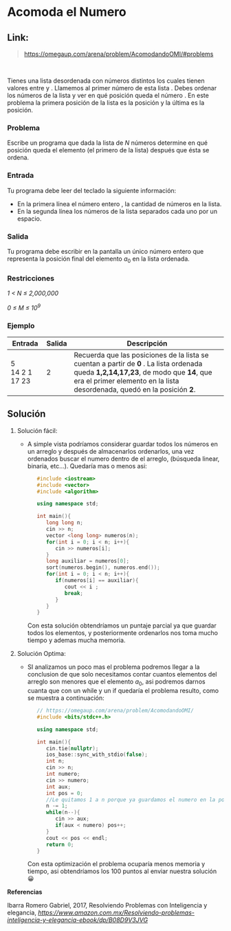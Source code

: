 # Acomoda el Numero
## Link: 
> https://omegaup.com/arena/problem/AcomodandoOMI/#problems
<br>

Tienes una lista desordenada con  números distintos los cuales tienen valores entre  y . Llamemos al primer número de esta lista . Debes ordenar los números de la lista y ver en qué posición queda el número . En este problema la primera posición de la lista es la posición  y la última es la posición.

### **Problema**

Escribe un programa que dada la lista de _N_ números determine en qué posición queda el elemento  (el primero de la lista) después que ésta se ordena.

### **Entrada**

Tu programa debe leer del teclado la siguiente información:

   * En la primera línea el número entero , la cantidad de números en la  lista.
   * En la segunda línea los  números de la lista separados cada uno por un espacio.

### **Salida**

Tu programa debe escribir en la pantalla un único número entero que representa la posición final del elemento $a_0$  en la lista ordenada.

### **Restricciones**

_1 < N $\leq$ 2,000,000_
<br>

*0 $\leq$ M $\leq$ $10^9$*

### **Ejemplo**

| Entrada | Salida | Descripción |
| --- | --- | --- |
| 5 <br> 14 2 1 17 23  | 2 | Recuerda que las posiciones de la lista se cuentan a partir de **0** . La lista ordenada queda **1,2,14,17,23**, de modo que **14**, que era el primer elemento en la lista desordenada, quedó en la posición **2**. |

## **Solución**

1. Solución fácil:
   * A simple vista podríamos considerar guardar todos los números en un arreglo y después de almacenarlos ordenarlos, una vez ordenados buscar el numero dentro de el arreglo, (búsqueda linear, binaria, etc...). Quedaría mas o menos asi:
      ```cpp
         #include <iostream>
         #include <vector>
         #include <algorithm>

         using namespace std;

         int main(){
            long long n; 
            cin >> n;
            vector <long long> numeros(n);
            for(int i = 0; i < n; i++){
               cin >> numeros[i];
            }
            long auxiliar = numeros[0];
            sort(numeros.begin(), numeros.end());
            for(int i = 0; i < n; i++){
               if(numeros[i] == auxiliar){
                  cout << i ;
                  break;
               }
            }
         }
      ```
      Con esta solución obtendríamos un puntaje parcial ya que guardar todos los elementos, y posteriormente ordenarlos nos toma mucho tiempo y ademas mucha memoria.
   
2. Solución Optima:
   * SI analizamos un poco mas el problema podremos llegar a la conclusion de que solo necesitamos contar cuantos elementos del arreglo son menores que el elemento $a_0$, asi podremos darnos cuanta que con un while y un if quedaría el problema resulto, como se muestra a continuación: 
      ```cpp
         // https://omegaup.com/arena/problem/AcomodandoOMI/
         #include <bits/stdc++.h>

         using namespace std;

         int main(){
            cin.tie(nullptr);
            ios_base::sync_with_stdio(false);
            int n;
            cin >> n;
            int numero;
            cin >> numero;
            int aux;
            int pos = 0;
            //Le quitamos 1 a n porque ya guardamos el numero en la posicion 0
            n -= 1;
            while(n--){
               cin >> aux;
               if(aux < numero) pos++;
            }
            cout << pos << endl;
            return 0;
         }
      ```
      Con esta optimización el problema ocuparía menos memoria y tiempo, asi obtendríamos los 100 puntos al enviar nuestra solución 😀

**Referencias**

Ibarra Romero Gabriel, 2017, Resolviendo Problemas con Inteligencia y elegancia, _https://www.amazon.com.mx/Resolviendo-problemas-inteligencia-y-elegancia-ebook/dp/B08D9V3JVG_